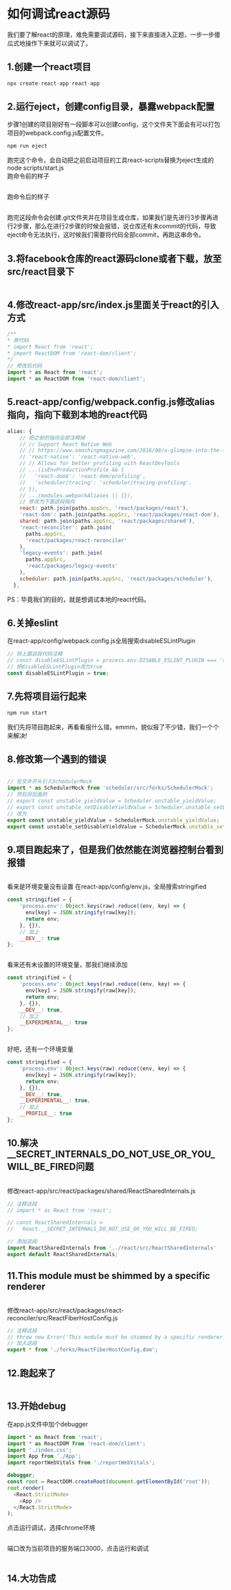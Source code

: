 # 如何调试react源码

我们要了解react的原理，难免需要调试源码，接下来直接进入正题，一步一步傻瓜式地操作下来就可以调试了。
## 1.创建一个react项目

```js
npx create-react-app react-app
```
## 2.运行eject，创建config目录，暴露webpack配置
步骤1创建的项目刚好有一段脚本可以创建config，这个文件夹下面会有可以打包项目的webpack.config.js配置文件。

```js
npm run eject
```
跑完这个命令，会自动把之前启动项目的工具react-scripts替换为eject生成的node scripts/start.js   
跑命令前的样子

<img :src="$withBase('/browser/debug-react/1.png')" data-fancybox="gallery">

跑命令后的样子

<img :src="$withBase('/browser/debug-react/2.png')" data-fancybox="gallery">

跑完这段命令会创建.git文件夹并在项目生成仓库，如果我们是先进行3步骤再进行2步骤，那么在进行2步骤的时候会报错，说仓库还有未commit的代码，导致eject命令无法执行，这时候我们需要将代码全部commit，再跑这串命令。
## 3.将facebook仓库的react源码clone或者下载，放至src/react目录下

<img :src="$withBase('/browser/debug-react/3.png')" data-fancybox="gallery">

## 4.修改react-app/src/index.js里面关于react的引入方式

```js
/**
* 原代码
* import React from 'react';
* import ReactDOM from 'react-dom/client';
*/
// 修改后代码
import * as React from 'react';
import * as ReactDOM from 'react-dom/client';
```
## 5.react-app/config/webpack.config.js修改alias指向，指向下载到本地的react代码

```js
alias: {
    // 把之前的指向全部注释掉
    // // Support React Native Web
    // // https://www.smashingmagazine.com/2016/08/a-glimpse-into-the-future-with-react-native-for-web/
    // 'react-native': 'react-native-web',
    // // Allows for better profiling with ReactDevTools
    // ...(isEnvProductionProfile && {
    //   'react-dom$': 'react-dom/profiling',
    //   'scheduler/tracing': 'scheduler/tracing-profiling',
    // }),
    // ...(modules.webpackAliases || {}),
    // 修改为下面这段指向
    react: path.join(paths.appSrc, 'react/packages/react'),
    'react-dom': path.join(paths.appSrc, 'react/packages/react-dom'),
    shared: path.join(paths.appSrc, 'react/packages/shared'),
    'react-reconciler': path.join(
      paths.appSrc,
      'react/packages/react-reconciler'
    ),
    'legacy-events': path.join(
      paths.appSrc,
      'react/packages/legacy-events'
    ),
    scheduler: path.join(paths.appSrc, 'react/packages/scheduler'),
  },
```
PS：毕竟我们的目的，就是想调试本地的react代码。
## 6.关掉eslint
在react-app/config/webpack.config.js全局搜索disableESLintPlugin
```js
// 将上面这段代码注释
// const disableESLintPlugin = process.env.DISABLE_ESLINT_PLUGIN === 'true';
// 把disableESLintPlugin改为true
const disableESLintPlugin = true;
```
## 7.先将项目运行起来

```js
npm run start
```
我们先将项目跑起来，再看看报什么错。emmm，貌似报了不少错，我们一个个来解决!
## 8.修改第一个遇到的错误

<img :src="$withBase('/browser/debug-react/4.png')" data-fancybox="gallery">


```js
// 在文件开头引入SchedulerMock
import * as SchedulerMock from 'scheduler/src/forks/SchedulerMock';
// 然后将后面的
// export const unstable_yieldValue = Scheduler.unstable_yieldValue;
// export const unstable_setDisableYieldValue = Scheduler.unstable_setDisableYieldValue;
// 改为
export const unstable_yieldValue = SchedulerMock.unstable_yieldValue;
export const unstable_setDisableYieldValue = SchedulerMock.unstable_setDisableYieldValue;
```
## 9.项目跑起来了，但是我们依然能在浏览器控制台看到报错

<img :src="$withBase('/browser/debug-react/5.png')" data-fancybox="gallery">

看来是环境变量没有设置
在react-app/config/env.js，全局搜索stringified

```js
const stringified = {
    'process.env': Object.keys(raw).reduce((env, key) => {
      env[key] = JSON.stringify(raw[key]);
      return env;
    }, {}),
    // 加上
    __DEV__: true
};
```

<img :src="$withBase('/browser/debug-react/6.png')" data-fancybox="gallery">

看来还有未设置的环境变量，那我们继续添加

```js
const stringified = {
    'process.env': Object.keys(raw).reduce((env, key) => {
      env[key] = JSON.stringify(raw[key]);
      return env;
    }, {}),
    __DEV__: true,
    // 加上
    __EXPERIMENTAL__: true
};
```

<img :src="$withBase('/browser/debug-react/7.png')" data-fancybox="gallery">

好吧，还有一个环境变量
```js
const stringified = {
    'process.env': Object.keys(raw).reduce((env, key) => {
      env[key] = JSON.stringify(raw[key]);
      return env;
    }, {}),
    __DEV__: true,
    __EXPERIMENTAL__: true,
    // 加上
    __PROFILE__: true
};
```
## 10.解决__SECRET_INTERNALS_DO_NOT_USE_OR_YOU_WILL_BE_FIRED问题

<img :src="$withBase('/browser/debug-react/8.png')" data-fancybox="gallery">

修改react-app/src/react/packages/shared/ReactSharedInternals.js

```js
// 注释这段
// import * as React from 'react';

// const ReactSharedInternals =
//   React.__SECRET_INTERNALS_DO_NOT_USE_OR_YOU_WILL_BE_FIRED;

// 添加这段
import ReactSharedInternals from '../react/src/ReactSharedInternals'
export default ReactSharedInternals;
```
## 11.This module must be shimmed by a specific renderer

<img :src="$withBase('/browser/debug-react/9.png')" data-fancybox="gallery">

修改react-app/src/react/packages/react-reconciler/src/ReactFiberHostConfig.js

```js
// 注释这段
// throw new Error('This module must be shimmed by a specific renderer.');
// 加入这段
export * from './forks/ReactFiberHostConfig.dom';
```
## 12.跑起来了

<img :src="$withBase('/browser/debug-react/10.png')" data-fancybox="gallery">

## 13.开始debug
在app.js文件中加个debugger
```js
import * as React from 'react';
import * as ReactDOM from 'react-dom/client';
import './index.css';
import App from './App';
import reportWebVitals from './reportWebVitals';

debugger;
const root = ReactDOM.createRoot(document.getElementById('root'));
root.render(
  <React.StrictMode>
    <App />
  </React.StrictMode>
);
```
点击运行调试，选择chrome环境

<img :src="$withBase('/browser/debug-react/11.png')" data-fancybox="gallery">

端口改为当前项目的服务端口3000，点击运行和调试

<img :src="$withBase('/browser/debug-react/12.png')" data-fancybox="gallery">

## 14.大功告成

<img :src="$withBase('/browser/debug-react/13.png')" data-fancybox="gallery">

